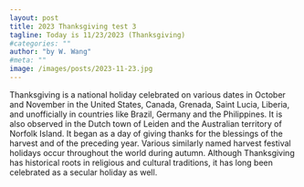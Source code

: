 ```yaml
---
layout: post
title: 2023 Thanksgiving test 3
tagline: Today is 11/23/2023 (Thanksgiving)
#categories: ""
author: "by W. Wang"
#meta: ""
image: /images/posts/2023-11-23.jpg
---
```


Thanksgiving is a national holiday celebrated on various dates in October and November in the United States, Canada, Grenada, Saint Lucia, Liberia, and unofficially in countries like Brazil, Germany and the Philippines. It is also observed in the Dutch town of Leiden and the Australian territory of Norfolk Island. It began as a day of giving thanks for the blessings of the harvest and of the preceding year. Various similarly named harvest festival holidays occur throughout the world during autumn. Although Thanksgiving has historical roots in religious and cultural traditions, it has long been celebrated as a secular holiday as well.
